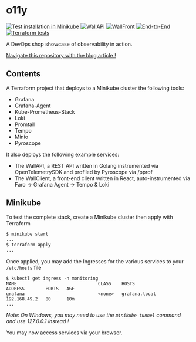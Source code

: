 # o11y

[![Test installation in Minikube](https://github.com/chazapp/o11y/actions/workflows/terraform_tests.yaml/badge.svg)](https://github.com/chazapp/o11y/actions/workflows/terraform_tests.yaml)
[![WallAPI](https://github.com/chazapp/o11y/actions/workflows/wall_api_tests.yaml/badge.svg)](https://github.com/chazapp/o11y/actions/workflows/wall_api_tests.yaml)
[![WallFront](https://github.com/chazapp/o11y/actions/workflows/wall_front_tests.yaml/badge.svg)](https://github.com/chazapp/o11y/actions/workflows/wall_front_tests.yaml)
[![End-to-End](https://github.com/chazapp/o11y/actions/workflows/e2e_tests.yaml/badge.svg)](https://github.com/chazapp/o11y/actions/workflows/e2e_tests.yaml)
[![Terraform tests](https://github.com/chazapp/o11y/actions/workflows/terraform_tests.yaml/badge.svg)](https://github.com/chazapp/o11y/actions/workflows/terraform_tests.yaml)

A DevOps shop showcase of observability in action.  

[Navigate this repository with the blog article !](https://blog.chaz.pro/posts/2023-11-18/wall-experience)

## Contents

A Terraform project that deploys to a Minikube cluster the following tools:

- Grafana
- Grafana-Agent
- Kube-Prometheus-Stack
- Loki
- Promtail
- Tempo
- Minio
- Pyroscope

It also deploys the following example services:

- The WallAPI, a REST API written in Golang instrumented via OpenTelemetrySDK and profiled by Pyroscope via /pprof
- The WallClient, a front-end client written in React, auto-instrumented via Faro -> Grafana Agent -> Tempo & Loki

## Minikube

To test the complete stack, create a Minikube cluster then apply with Terraform

``` bash
$ minikube start
...
$ terraform apply
...
```

Once applied, you may add the Ingresses for the various services to your `/etc/hosts` file

```
$ kubectl get ingress -n monitoring
NAME                               CLASS    HOSTS                 ADDRESS        PORTS   AGE
grafana                            <none>   grafana.local         192.168.49.2   80      10m
...
```

*Note: On Windows, you may need to use the `minikube tunnel` command and use 127.0.0.1 instead !*

You may now access services via your browser.

